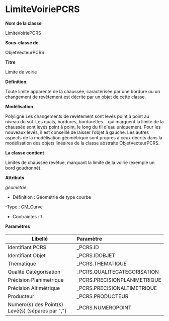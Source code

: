 # LimiteVoiriePCRS #



**Nom de la classe**

LimiteVoiriePCRS

**Sous-classe de**

ObjetVecteurPCRS

**Titre**

Limite de voirie

**Définition**

Toute limite apparente de la chaussée, caractérisée par une bordure ou un changement de revêtement est décrite par un objet de cette classe.  

**Modélisation**

Polyligne
Les changements de revêtement sont levés point à point au niveau du sol.
Les quais, bordures, bordurettes... qui marquent la limite de la chaussée sont levés point à point, le long du fil d'eau uniquement. Pour les nouveaux levés, il est conseillé de laisser l’objet à gauche.
Les autres aspects de la modélisation géométrique sont propres à  ceux décrits dans la modélisation des objets linéaires de la classe abstraite ObjetVecteurPCRS.

**La classe contient**

Limites de chaussée revêtue, marquant la limite de la voirie (exemple un bord goudronné).

**Attributs**

*géométrie*

- Définition : Géométrie de type courbe

-Type : GM_Curve

- Contraintes : 1

**Paramètres**

| Libellé | Paramètre |
| ---------|:-------------|
|Identifiant PCRS|_PCRS.ID|
|Identifiant Objet|_PCRS.IDOBJET|
|Thématique|_PCRS.THEMATIQUE|
|Qualité Catégorisation|_PCRS.QUALITECATEGORISATION|
|Précision Planimetrique|_PCRS.PRECISIONPLANIMETRIQUE|
|Précision Altimétrique|_PCRS.PRECISIONALTIMETRIQUE|
|Producteur|_PCRS.PRODUCTEUR|
|Numero(s) des Point(s) Levé(s) (séparés par ",")|_PCRS.NUMEROPOINT|
